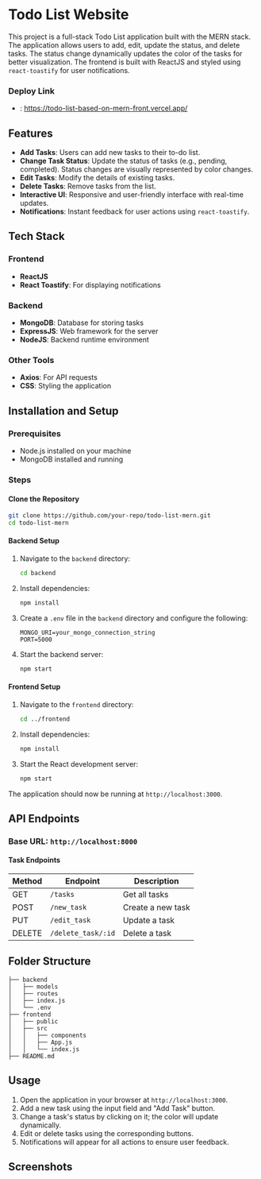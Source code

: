 # Todo List Website

This project is a full-stack Todo List application built with the MERN stack. The application allows users to add, edit, update the status, and delete tasks. The status change dynamically updates the color of the tasks for better visualization. The frontend is built with ReactJS and styled using `react-toastify` for user notifications.

### Deploy Link
- : https://todo-list-based-on-mern-front.vercel.app/

## Features

- **Add Tasks**: Users can add new tasks to their to-do list.
- **Change Task Status**: Update the status of tasks (e.g., pending, completed). Status changes are visually represented by color changes.
- **Edit Tasks**: Modify the details of existing tasks.
- **Delete Tasks**: Remove tasks from the list.
- **Interactive UI**: Responsive and user-friendly interface with real-time updates.
- **Notifications**: Instant feedback for user actions using `react-toastify`.

## Tech Stack

### Frontend
- **ReactJS**
- **React Toastify**: For displaying notifications

### Backend
- **MongoDB**: Database for storing tasks
- **ExpressJS**: Web framework for the server
- **NodeJS**: Backend runtime environment

### Other Tools
- **Axios**: For API requests
- **CSS**: Styling the application

## Installation and Setup

### Prerequisites
- Node.js installed on your machine
- MongoDB installed and running

### Steps

#### Clone the Repository
```bash
git clone https://github.com/your-repo/todo-list-mern.git
cd todo-list-mern
```

#### Backend Setup
1. Navigate to the `backend` directory:
   ```bash
   cd backend
   ```
2. Install dependencies:
   ```bash
   npm install
   ```
3. Create a `.env` file in the `backend` directory and configure the following:
   ```env
   MONGO_URI=your_mongo_connection_string
   PORT=5000
   ```
4. Start the backend server:
   ```bash
   npm start
   ```

#### Frontend Setup
1. Navigate to the `frontend` directory:
   ```bash
   cd ../frontend
   ```
2. Install dependencies:
   ```bash
   npm install
   ```
3. Start the React development server:
   ```bash
   npm start
   ```

The application should now be running at `http://localhost:3000`.

## API Endpoints

### Base URL: `http://localhost:8000`

#### Task Endpoints

| Method | Endpoint          | Description          |
|--------|-------------------|----------------------|
| GET    | `/tasks`          | Get all tasks        |
| POST   | `/new_task`          | Create a new task    |
| PUT    | `/edit_task`          | Update a task        |
| DELETE | `/delete_task/:id`      | Delete a task        |

## Folder Structure

```
├── backend
│   ├── models
│   ├── routes
│   ├── index.js
│   └── .env
├── frontend
│   ├── public
│   ├── src
│   │   ├── components
│   │   ├── App.js
│   │   └── index.js
├── README.md
```

## Usage

1. Open the application in your browser at `http://localhost:3000`.
2. Add a new task using the input field and "Add Task" button.
3. Change a task's status by clicking on it; the color will update dynamically.
4. Edit or delete tasks using the corresponding buttons.
5. Notifications will appear for all actions to ensure user feedback.

## Screenshots
